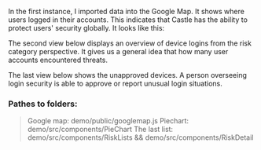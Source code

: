 In the first instance, I imported data into the Google Map. It shows where users logged in their accounts. This indicates that Castle has the ability to protect users' security globally. It looks like this:


The second view below displays an overview of device logins from the risk category perspective. It gives us a general idea that how many user accounts encountered threats.


The last view below shows the unapproved devices. A person overseeing login security is able to approve or report unusual login situations. 

### Pathes to folders:

> Google map: demo/public/googlemap.js
> Piechart: demo/src/components/PieChart
> The last list: demo/src/components/RiskLists && demo/src/components/RiskDetail
